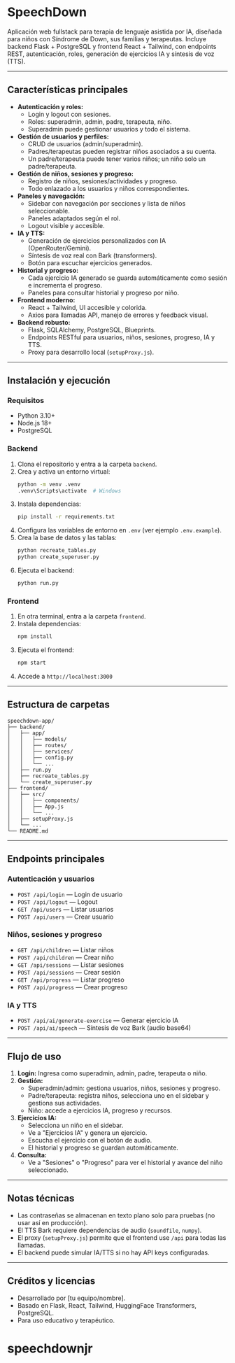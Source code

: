# SpeechDown

Aplicación web fullstack para terapia de lenguaje asistida por IA, diseñada para niños con Síndrome de Down, sus familias y terapeutas. Incluye backend Flask + PostgreSQL y frontend React + Tailwind, con endpoints REST, autenticación, roles, generación de ejercicios IA y síntesis de voz (TTS).

---

## Características principales

- **Autenticación y roles:**
  - Login y logout con sesiones.
  - Roles: superadmin, admin, padre, terapeuta, niño.
  - Superadmin puede gestionar usuarios y todo el sistema.
- **Gestión de usuarios y perfiles:**
  - CRUD de usuarios (admin/superadmin).
  - Padres/terapeutas pueden registrar niños asociados a su cuenta.
  - Un padre/terapeuta puede tener varios niños; un niño solo un padre/terapeuta.
- **Gestión de niños, sesiones y progreso:**
  - Registro de niños, sesiones/actividades y progreso.
  - Todo enlazado a los usuarios y niños correspondientes.
- **Paneles y navegación:**
  - Sidebar con navegación por secciones y lista de niños seleccionable.
  - Paneles adaptados según el rol.
  - Logout visible y accesible.
- **IA y TTS:**
  - Generación de ejercicios personalizados con IA (OpenRouter/Gemini).
  - Síntesis de voz real con Bark (transformers).
  - Botón para escuchar ejercicios generados.
- **Historial y progreso:**
  - Cada ejercicio IA generado se guarda automáticamente como sesión e incrementa el progreso.
  - Paneles para consultar historial y progreso por niño.
- **Frontend moderno:**
  - React + Tailwind, UI accesible y colorida.
  - Axios para llamadas API, manejo de errores y feedback visual.
- **Backend robusto:**
  - Flask, SQLAlchemy, PostgreSQL, Blueprints.
  - Endpoints RESTful para usuarios, niños, sesiones, progreso, IA y TTS.
  - Proxy para desarrollo local (`setupProxy.js`).

---

## Instalación y ejecución

### Requisitos
- Python 3.10+
- Node.js 18+
- PostgreSQL

### Backend
1. Clona el repositorio y entra a la carpeta `backend`.
2. Crea y activa un entorno virtual:
   ```sh
   python -m venv .venv
   .venv\Scripts\activate  # Windows
   ```
3. Instala dependencias:
   ```sh
   pip install -r requirements.txt
   ```
4. Configura las variables de entorno en `.env` (ver ejemplo `.env.example`).
5. Crea la base de datos y las tablas:
   ```sh
   python recreate_tables.py
   python create_superuser.py
   ```
6. Ejecuta el backend:
   ```sh
   python run.py
   ```

### Frontend
1. En otra terminal, entra a la carpeta `frontend`.
2. Instala dependencias:
   ```sh
   npm install
   ```
3. Ejecuta el frontend:
   ```sh
   npm start
   ```
4. Accede a `http://localhost:3000`

---

## Estructura de carpetas

```
speechdown-app/
├── backend/
│   ├── app/
│   │   ├── models/
│   │   ├── routes/
│   │   ├── services/
│   │   ├── config.py
│   │   └── ...
│   ├── run.py
│   ├── recreate_tables.py
│   └── create_superuser.py
├── frontend/
│   ├── src/
│   │   ├── components/
│   │   ├── App.js
│   │   └── ...
│   ├── setupProxy.js
│   └── ...
└── README.md
```

---

## Endpoints principales

### Autenticación y usuarios
- `POST /api/login` — Login de usuario
- `POST /api/logout` — Logout
- `GET /api/users` — Listar usuarios
- `POST /api/users` — Crear usuario

### Niños, sesiones y progreso
- `GET /api/children` — Listar niños
- `POST /api/children` — Crear niño
- `GET /api/sessions` — Listar sesiones
- `POST /api/sessions` — Crear sesión
- `GET /api/progress` — Listar progreso
- `POST /api/progress` — Crear progreso

### IA y TTS
- `POST /api/ai/generate-exercise` — Generar ejercicio IA
- `POST /api/ai/speech` — Síntesis de voz Bark (audio base64)

---

## Flujo de uso

1. **Login:** Ingresa como superadmin, admin, padre, terapeuta o niño.
2. **Gestión:**
   - Superadmin/admin: gestiona usuarios, niños, sesiones y progreso.
   - Padre/terapeuta: registra niños, selecciona uno en el sidebar y gestiona sus actividades.
   - Niño: accede a ejercicios IA, progreso y recursos.
3. **Ejercicios IA:**
   - Selecciona un niño en el sidebar.
   - Ve a "Ejercicios IA" y genera un ejercicio.
   - Escucha el ejercicio con el botón de audio.
   - El historial y progreso se guardan automáticamente.
4. **Consulta:**
   - Ve a "Sesiones" o "Progreso" para ver el historial y avance del niño seleccionado.

---

## Notas técnicas
- Las contraseñas se almacenan en texto plano solo para pruebas (no usar así en producción).
- El TTS Bark requiere dependencias de audio (`soundfile`, `numpy`).
- El proxy (`setupProxy.js`) permite que el frontend use `/api` para todas las llamadas.
- El backend puede simular IA/TTS si no hay API keys configuradas.

---

## Créditos y licencias
- Desarrollado por [tu equipo/nombre].
- Basado en Flask, React, Tailwind, HuggingFace Transformers, PostgreSQL.
- Para uso educativo y terapéutico.
# speechdownjr

